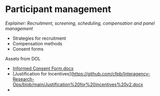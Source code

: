 # Participant management 
_Explainer: Recruitment, screening, scheduling, compensation and panel management_ 
* Strategies for recruitment 
* Compensation methods 
* Consent forms 

Assets from DOL
- [Informed Consent Form.docx](https://github.com/cfpb/Interagency-Research-Ops/blob/main/Informed%20Consent.docx)
- [Justification for Incentives](https://github.com/cfpb/Interagency-Research-Ops/blob/main/Justification%20for%20incentives%20v2.docx
- 
